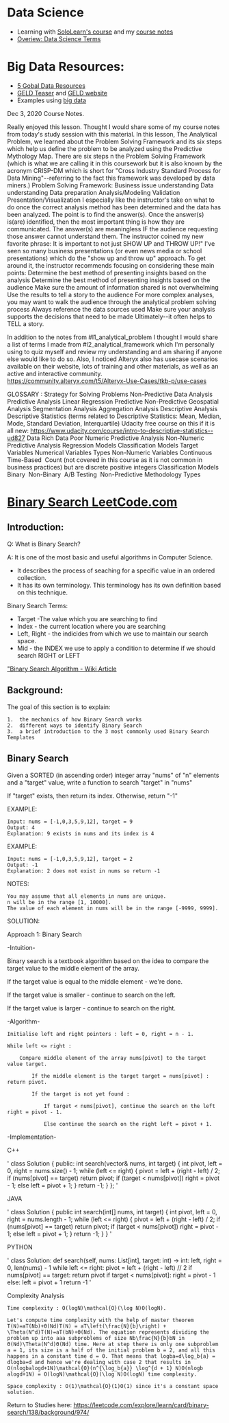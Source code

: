 # Data Science 
* Learning with [SoloLearn's course](https://www.sololearn.com/learning/1093) and my [course notes](https://github.com/EO4wellness/T-I-L/tree/main/Data/SoloLearn-Data-Science)
* [Overiew: Data Science Terms](https://www.marketingaiinstitute.com/blog/20-data-science-and-ai-terms-you-need-to-know)

# Big Data Resources:
* [5 Gobal Data Resources](https://youtu.be/yGwub5OE3PQ)
* [GELD Teaser](https://youtu.be/GpCarC_I3Ao) and [GELD website](https://blog.gdeltproject.org/)
* Examples using [big data](https://youtu.be/A6nWZKZpL3k)

Dec 3, 2020 Course Notes. 

Really enjoyed this lesson. Thought I would share some of my course notes from today's study session with this material.
In this lesson, The Analytical Problem, we learned about the Problem Solving Framework and its six steps which help us define the problem to be analyzed using the Predictive Mythology Map.
There are six steps n the Problem Solving Framework (which is what we are calling it in this coursework but it is also known by the acronym CRISP-DM which is short for "Cross Industry Standard Process for Data Mining"--referring to the fact this framework was developed by data miners.)
Problem Solving Framework:
Business issue understanding 
Data understanding 
Data preparation 
Analysis/Modeling 
Validation 
Presentation/Visualization
I especially like the instructor's take on what to do once the correct analysis method has been determined and the data has been analyzed.  The point is to find the answer(s).  Once the answer(s) is(are) identified, then the most important thing is how they are communicated.  The answer(s) are meaningless IF the audience requesting those answer cannot understand them.   The instructor coined my new favorite phrase:  It is important to not just SHOW UP and THROW UP!"   I've seen so many business presentations (or even news media or school presentations) which do the "show up and throw up" approach.  To get around it, the instructor recommends focusing on considering these main points:
Determine the best method of presenting insights based on the analysis
Determine the best method of presenting insights based on the audience
Make sure the amount of information shared is not overwhelming
Use the results to tell a story to the audience
For more complex analyses, you may want to walk the audience through the analytical problem solving process
Always reference the data sources used
Make sure your analysis supports the decisions that need to be made
Ultimately--it often helps to TELL a story.

In addition to the notes from #l1_analytical_problem  I thought I would share a list of terms I made from #l2_analytical_framework which I'm personally using to quiz myself and review my understanding and am sharing if anyone else would like to do so. Also, I noticed Alteryx also has usecase scenarios available on their website, lots of training and other materials, as well as an active and interactive community.  https://community.alteryx.com/t5/Alteryx-Use-Cases/tkb-p/use-cases

GLOSSARY :
Strategy for Solving Problems
Non-Predictive Data Analysis
Predictive Analysis
Linear Regression
Predictive 
Non-Predictive 
Geospatial Analysis
Segmentation Analysis
Aggregation Analysis
Descriptive Analysis
Descriptive Statistics (terms related to Descriptive Statistics: Mean, Median, Mode, Standard Deviation, Interquartile) Udacity free course on this if it is all new: https://www.udacity.com/course/intro-to-descriptive-statistics--ud827
Data Rich 
Data Poor 
Numeric Predictive Analysis 
Non-Numeric Predictive Analysis 
Regression Models 
Classification Models 
Target Variables 
Numerical Variables Types 
Non-Numeric Variables 
Continuous 
Time-Based 
Count (not covered in this course as it is not common in business practices) but are discrete positive integers
Classification Models
Binary 
Non-Binary 
A/B Testing 
Non-Predictive 
Methodology Types 


# [Binary Search LeetCode.com](https://leetcode.com/explore/learn/card/binary-search/)

## Introduction:
Q: What is Binary Search?  

A:  It is one of the most basic and useful algorithms in Computer Science. 
* It describes the process of seaching for a specific value in an ordered collection. 
* It has its own terminology.  This terminology has its own definition based on this technique. 

Binary Search Terms:
* Target -The value which you are searching to find 
* Index - the current location where you are searching 
* Left, Right - the indicides from which we use to maintain our search space. 
* Mid - the INDEX we use to apply a condition to determine if we should search RIGHT or LEFT

["Binary Search Algorithm - Wiki Article](https://en.wikipedia.org/wiki/Binary_search_algorithm)

## Background: 
The goal of this section is to explain:


    1.  the mechanics of how Binary Search works
    2.  different ways to identify Binary Search 
    3.  a brief introduction to the 3 most commonly used Binary Search Templates 

## Binary Search 
Given a SORTED (in ascending order) integer array "nums" of "n" elements and a "target" value, write a function to search "target" in "nums"


If "target" exists, then return its index.  Otherwise, return "-1"


EXAMPLE:

    Input: nums = [-1,0,3,5,9,12], target = 9
    Output: 4
    Explanation: 9 exists in nums and its index is 4


EXAMPLE:

    Input: nums = [-1,0,3,5,9,12], target = 2
    Output: -1
    Explanation: 2 does not exist in nums so return -1


NOTES:


    You may assume that all elements in nums are unique.
    n will be in the range [1, 10000].
    The value of each element in nums will be in the range [-9999, 9999].
    
SOLUTION:

Approach 1: Binary Search

-Intuition-

Binary search is a textbook algorithm based on the idea to compare the target value to the middle element of the array.

If the target value is equal to the middle element - we're done.

If the target value is smaller - continue to search on the left.

If the target value is larger - continue to search on the right.

-Algorithm-


    Initialise left and right pointers : left = 0, right = n - 1.

    While left <= right :

        Compare middle element of the array nums[pivot] to the target value target.

            If the middle element is the target target = nums[pivot] : return pivot.

            If the target is not yet found :

                If target < nums[pivot], continue the search on the left right = pivot - 1.

                Else continue the search on the right left = pivot + 1.
                
-Implementation-


C++

'
class Solution {
  public:
  int search(vector<int>& nums, int target) {
    int pivot, left = 0, right = nums.size() - 1;
    while (left <= right) {
      pivot = left + (right - left) / 2;
      if (nums[pivot] == target) return pivot;
      if (target < nums[pivot]) right = pivot - 1;
      else left = pivot + 1;
    }
    return -1;
  }
};
'  
  
JAVA 

'
class Solution {
  public int search(int[] nums, int target) {
    int pivot, left = 0, right = nums.length - 1;
    while (left <= right) {
      pivot = left + (right - left) / 2;
      if (nums[pivot] == target) return pivot;
      if (target < nums[pivot]) right = pivot - 1;
      else left = pivot + 1;
    }
    return -1;
  }
}
'

PYTHON

'
class Solution:
    def search(self, nums: List[int], target: int) -> int:
        left, right = 0, len(nums) - 1
        while left <= right:
            pivot = left + (right - left) // 2
            if nums[pivot] == target:
                return pivot
            if target < nums[pivot]:
                right = pivot - 1
            else:
                left = pivot + 1
        return -1
'
        
Complexity Analysis

    Time complexity : O(log⁡N)\mathcal{O}(\log N)O(logN).

    Let's compute time complexity with the help of master theorem T(N)=aT(Nb)+Θ(Nd)T(N) = aT\left(\frac{N}{b}\right) + \Theta(N^d)T(N)=aT(bN​)+Θ(Nd). The equation represents dividing the problem up into aaa subproblems of size Nb\frac{N}{b}bN​ in Θ(Nd)\Theta(N^d)Θ(Nd) time. Here at step there is only one subproblem a = 1, its size is a half of the initial problem b = 2, and all this happens in a constant time d = 0. That means that log⁡ba=d\log_b{a} = dlogb​a=d and hence we're dealing with case 2 that results in O(nlog⁡balog⁡d+1N)\mathcal{O}(n^{\log_b{a}} \log^{d + 1} N)O(nlogb​alogd+1N) = O(log⁡N)\mathcal{O}(\log N)O(logN) time complexity.

    Space complexity : O(1)\mathcal{O}(1)O(1) since it's a constant space solution.
    



    
    
Return to Studies here: https://leetcode.com/explore/learn/card/binary-search/138/background/974/ 
